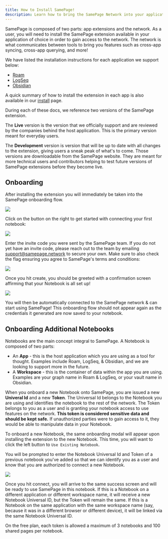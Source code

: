```yaml
---
title: How to Install SamePage!
description: Learn how to bring the SamePage Network into your application of choice!
---
```


SamePage is composed of two parts: app extensions and the network. As a user, you will need to install the SamePage extension available in your application of choice in order to gain access to the network. The network is what communicates between tools to bring you features such as cross-app syncing, cross-app querying, and more!

We have listed the installation instructions for each application we support below:

- [Roam](../roam/install.md)
- [LogSeq](../logseq/install.md)
- [Obsidian](../obsidian/install.md)

A quick summary of how to install the extension in each app is also available in our [install](/install) page.

During each of these docs, we reference two versions of the SamePage extension.

The **Live** version is the version that we officially support and are reviewed by the companies behind the host application. This is the primary version meant for everyday users.

The **Development** version is version that will be up to date with all changes to the extension, giving users a sneak peak of what's to come. Those versions are downloadable from the SamePage website. They are meant for more technical users and contributors helping to test future versions of SamePage extensions before they become live.

## Onboarding

After installing the extension you will immediately be taken into the SamePage onboarding flow.

![](/images/docs/getting-started/onboarding-start.png)

Click on the button on the right to get started with connecting your first notebook:

![](/images/docs/getting-started/onboarding-create.png)

Enter the invite code you were sent by the SamePage team. If you do not yet have an invite code, please reach out to the team by emailing [support@samepage.network](mailto:support@samepage.network) to secure your own. Make sure to also check the flag ensuring you agree to SamePage's terms and conditions:

![](/images/docs/getting-started/onboarding-invite.png)

Once you hit create, you should be greeted with a confirmation screen affirming that your Notebook is all set up!

![](/images/docs/getting-started/onboarding-success.png)

You will then be automatically connected to the SamePage network & can start using SamePage! This onboarding flow should not appear again as the credentials it generated are now saved to your notebook.

## Onboarding Additional Notebooks

Notebooks are the main concept integral to SamePage. A Notebook is composed of two parts:

- An **App** - this is the host application which you are using as a tool for thought. Examples include Roam, LogSeq, & Obsidian, and we are looking to support more in the future.
- A **Workspace** - this is the container of data within the app you are using. Examples are your graph name in Roam & LogSeq, or your vault name in Obsidian.

When you onboard a new Notebook onto SamePage, you are issued a new **Univeral Id** and a new **Token**. The Universal Id belongs to the Notebook you are using and identifies the notebook to the rest of the network. The Token belongs to you as a user and is granting your notebook access to use features on the network. **This token is considered sensitive data and should be kept safe.** If unauthorized parties were to gain access to it, they would be able to manipulate data in your Notebook.

To onboard a new Notebook, the same onboarding modal will appear upon installing the extension to the new Notebook. This time, you will want to click the left button to `Use Existing Notebook`.

You will be prompted to enter the Notebook Universal Id and Token of a previous notebook you've added so that we can identify you as a user and know that you are authorized to connect a new Notebook.

![](/images/docs/getting-started/onboarding-connect.png)

Once you hit connect, you will arrive to the same success screen and will be ready to use SamePage in this notebook. If this is a Notebook on a different application or different workspace name, it will receive a new Notebook Universal ID, but the Token will remain the same. If this is a Notebook on the same application with the same workspace name (say, because it was in a different browser or different device), it will be linked via the same Notebook Universal ID.

On the free plan, each token is allowed a maximum of 3 notebooks and 100 shared pages per notebook.
